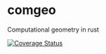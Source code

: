 # comgeo
Computational geometry in rust

[![Coverage Status](https://coveralls.io/repos/github/comgeo/comgeo/badge.svg?branch=master)](https://coveralls.io/github/comgeo/comgeo?branch=master)
